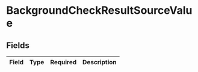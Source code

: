 # BackgroundCheckResultSourceValue


## Fields

| Field       | Type        | Required    | Description |
| ----------- | ----------- | ----------- | ----------- |